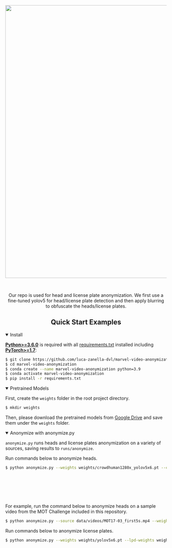 <div align="center">

<p>
   <img src="https://github.com/luca-zanella-dvl/marvel-video-anonymization/blob/master/images/anonymized.gif" width="850" />
</p>
   
<br>
<p>
Our repo is used for head and license plate anonymization. We first use a fine-tuned yolov5 for head/license plate detection and then apply blurring to obfuscate the heads/license plates.
</p>

</div>

## <div align="center">Quick Start Examples</div>

<details open>
<summary>Install</summary>

[**Python>=3.6.0**](https://www.python.org/) is required with all
[requirements.txt](https://github.com/luca-zanella-dvl/marvel-video-anonymization/blob/master/requirements.txt) installed including
[**PyTorch>=1.7**](https://pytorch.org/get-started/locally/):
<!-- $ sudo apt update && apt install -y libgl1-mesa-glx libsm6 libxext6 libxrender-dev -->

```bash
$ git clone https://github.com/luca-zanella-dvl/marvel-video-anonymization
$ cd marvel-video-anonymization
$ conda create --name marvel-video-anonymization python=3.9
$ conda activate marvel-video-anonymization
$ pip install -r requirements.txt
```

</details>

<details open>
<summary>Pretrained Models</summary>
   
First, create the `weights` folder in the root project directory.
   
```bash
$ mkdir weights
```
Then, please download the pretrained models from [Google Drive](https://drive.google.com/drive/folders/1YfZ-WSh5W1fCnje4fMgaY9EsXH2xMNnP?usp=sharing) and
save them under the `weights` folder.

</details>

<details open>
<summary>Anonymize with anonymize.py</summary>
   
`anonymize.py` runs heads and license plates anonymization on a variety of sources, saving results to `runs/anonymize`.
  
Run commands below to anonymize heads.
   
```bash
$ python anonymize.py --weights weights/crowdhuman1280x_yolov5x6.pt --classes 0 --imgsz 1280 --anonymize-heads --source 0  # webcam 
                                                                                                                        img.jpg  # image
                                                                                                                        vid.mp4  # video
                                                                                                                        path/  # directory
                                                                                                                        path/*.jpg  # glob
                                                                                                                        'https://youtu.be/Zgi9g1ksQHc'  # YouTube
                                                                                                                        'rtsp://example.com/media.mp4'  # RTSP, RTMP, HTTP stream
```
   
For example, run the command below to anonymize heads on a sample video from the MOT Challenge included in this repository.
   
```bash
$ python anonymize.py --source data/videos/MOT17-03_first5s.mp4 --weights weights/crowdhuman1280x_yolov5x6.pt --classes 0 --imgsz 1280 --anonymize-heads
```

Run commands below to anonymize license plates.
   
```bash
$ python anonymize.py --weights weights/yolov5x6.pt --lpd-weights weights/lpd_yolov5x.pt --classes 2 3 7 --imgsz 1280 --lpd-imgsz 640 --anonymize-lps --source 0  # webcam 
                                                                                                                                                               img.jpg  # image
                                                                                                                                                               vid.mp4  # video
                                                                                                                                                               path/  # directory
                                                                                                                                                               path/*.jpg  # glob
                                                                                                                                                               'https://youtu.be/Zgi9g1ksQHc'  # YouTube                      
                                                                                                                                                               'rtsp://example.com/media.mp4'  # RTSP, RTMP, HTTP stream
```
   
</details>

</div>
